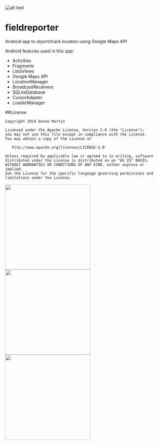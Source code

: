 ![alt text](http://donnemartin.com/wp-content/uploads/2014/10/field_cover.jpg)

fieldreporter
============

Android app to report/track location using Google Maps API

Android features used in this app:

* Activities
* Fragments
* ListsViews
* Google Maps API
* LocationManager
* BroadcastReceivers
* SQLiteDatabase
* CursorAdapter
* LoaderManager

##License

    Copyright 2014 Donne Martin

    Licensed under the Apache License, Version 2.0 (the "License");
    you may not use this file except in compliance with the License.
    You may obtain a copy of the License at

       http://www.apache.org/licenses/LICENSE-2.0

    Unless required by applicable law or agreed to in writing, software
    distributed under the License is distributed on an "AS IS" BASIS,
    WITHOUT WARRANTIES OR CONDITIONS OF ANY KIND, either express or implied.
    See the License for the specific language governing permissions and
    limitations under the License.

<img src="https://raw.githubusercontent.com/donnemartin/fieldreporter/master/FieldReporter/src/main/res/raw/ReportsList.png" width="275px" /> <img src="https://raw.githubusercontent.com/donnemartin/fieldreporter/master/FieldReporter/src/main/res/raw/Report.png" width="275px" /> <img src="https://raw.githubusercontent.com/donnemartin/fieldreporter/master/FieldReporter/src/main/res/raw/ReportMap.png" width="275px" />